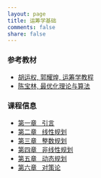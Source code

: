 ```yaml
---
layout: page
title: 运筹学基础
comments: false
share: false
---
```


### 参考教材
* <a href="https://item.jd.com/14020941.html" class="textlink" target="_blank"> 胡运权, 郭耀煌, 运筹学教程 </a><br>
* <a href="https://item.jd.com/12755179.html" class="textlink" target="_blank"> 陈宝林, 最优化理论与算法 </a><br>

### 课程信息
* <a href="../OR/引言.pdf" class="textlink" target="_blank">  第一章 &nbsp;  引言<br>
* <a href="../OR/线性规划.pdf" class="textlink" target="_blank">  第二章 &nbsp;  线性规划<br>
* <a href="../OR/整数规划.pdf" class="textlink" target="_blank">  第三章 &nbsp;  整数规划<br>
* <a href="../OR/非线性规划.pdf" class="textlink" target="_blank">  第四章 &nbsp;  非线性规划<br>
* <a href="../OR/动态规划.pdf" class="textlink" target="_blank">  第五章 &nbsp;  动态规划<br>
* <a href="../OR/对策论.pdf" class="textlink" target="_blank">  第六章 &nbsp;  对策论<br>
